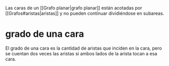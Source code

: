 Las caras de un [[Grafo planar|grafo planar]] están acotadas por [[Grafos#aristas|aristas]] y no pueden continuar dividiéndose en subareas. 

# grado de una cara
El grado de una cara es la cantidad de aristas que inciden en la cara, pero se cuentan dos veces las aristas si ambos lados de la arista tocan a esa cara.